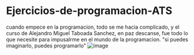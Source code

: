 # Ejercicios-de-programacion-ATS
cuando empece en la programacion, todo se me hacia complicado, y el curso de Alejandro Miguel Taboada Sanchez, en paz descanse, fue todo lo que necesite para impusalrme en el mundo de la programacion. 
"si puedes imaginarlo, puedes programarlo"
![image](https://github.com/user-attachments/assets/a432308e-1acc-44c7-abbf-7dfb47011dd9)
